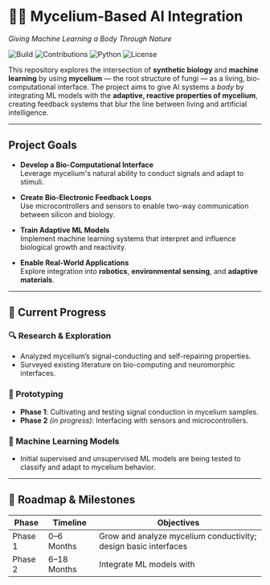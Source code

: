 # 🧠🌱 Mycelium-Based AI Integration  
*Giving Machine Learning a Body Through Nature*

![Build](https://img.shields.io/badge/build-experimental-orange)
![Contributions](https://img.shields.io/badge/contributions-welcome-brightgreen)
![Python](https://img.shields.io/badge/python-3.10+-blue)
![License](https://img.shields.io/badge/license-MIT-lightgrey)

This repository explores the intersection of **synthetic biology** and **machine learning** by using **mycelium** — the root structure of fungi — as a living, bio-computational interface. The project aims to give AI systems a *body* by integrating ML models with the **adaptive, reactive properties of mycelium**, creating feedback systems that blur the line between living and artificial intelligence.

---

##  Project Goals

- **Develop a Bio-Computational Interface**  
  Leverage mycelium's natural ability to conduct signals and adapt to stimuli.

- **Create Bio-Electronic Feedback Loops**  
  Use microcontrollers and sensors to enable two-way communication between silicon and biology.

- **Train Adaptive ML Models**  
  Implement machine learning systems that interpret and influence biological growth and reactivity.

- **Enable Real-World Applications**  
  Explore integration into **robotics**, **environmental sensing**, and **adaptive materials**.

---

## 🚧 Current Progress

### 🔍 Research & Exploration
- Analyzed mycelium’s signal-conducting and self-repairing properties.
- Surveyed existing literature on bio-computing and neuromorphic interfaces.

### 🧪 Prototyping
- **Phase 1**: Cultivating and testing signal conduction in mycelium samples.
- **Phase 2** *(in progress)*: Interfacing with sensors and microcontrollers.

### 🤖 Machine Learning Models
- Initial supervised and unsupervised ML models are being tested to classify and adapt to mycelium behavior.

---

## 📅 Roadmap & Milestones

| Phase       | Timeline     | Objectives |
|-------------|--------------|------------|
| Phase 1     | 0–6 Months   | Grow and analyze mycelium conductivity; design basic interfaces |
| Phase 2     | 6–18 Months  | Integrate ML models with
